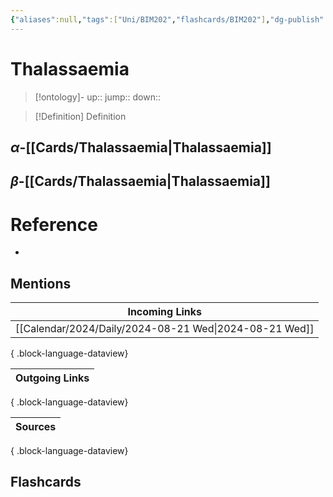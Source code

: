 ```yaml
---
{"aliases":null,"tags":["Uni/BIM202","flashcards/BIM202"],"dg-publish":true,"permalink":"/cards/thalassaemia/","dgPassFrontmatter":true}
---
```


# Thalassaemia

> [!ontology]-
> up:: 
> jump:: 
> down:: 

> [!Definition] Definition

## $\alpha$-[[Cards/Thalassaemia\|Thalassaemia]]

## $\beta$-[[Cards/Thalassaemia\|Thalassaemia]]

# Reference

- 

## Mentions

| Incoming Links                                            |
| --------------------------------------------------------- |
| [[Calendar/2024/Daily/2024-08-21 Wed\|2024-08-21 Wed]] |

{ .block-language-dataview}

| Outgoing Links |
| -------------- |

{ .block-language-dataview}

| Sources |
| ------- |

{ .block-language-dataview}

## Flashcards